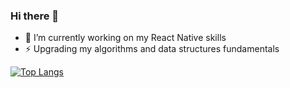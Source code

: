 ### Hi there 👋

- 🔭 I’m currently working on my React Native skills
- ⚡️ Upgrading my algorithms and data structures fundamentals 

[![Top Langs](https://github-readme-stats.vercel.app/api/top-langs/?username=idrak888)](https://github.com/idrak888/github-readme-stats)
